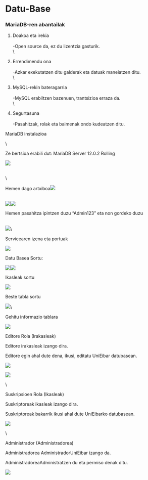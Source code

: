 # Datu-Base



### MariaDB-ren abantailak

1. Doakoa eta irekia\
   \
   -Open source da, ez du lizentzia gasturik.\
   \

2. Errendimendu ona\
   \
   -Azkar exekutatzen ditu galderak eta datuak maneiatzen ditu.\
   \

3. MySQL-rekin bateragarria\
   \
   -MySQL erabiltzen bazenuen, trantsizioa erraza da.\
   \

4. Segurtasuna\
   \
   -Pasahitzak, rolak eta baimenak ondo kudeatzen ditu.



MariaDB instalazioa

\


Ze bertsioa erabili dut: MariaDB Server 12.0.2 Rolling

![](<.gitbook/assets/unknown (15).png>)

\
\


Hemen dago artxiboa![](<.gitbook/assets/unknown (16).png>)

\
![](<.gitbook/assets/unknown (17).png>)![](<.gitbook/assets/unknown (18).png>)

Hemen pasahitza ipintzen duzu “Admin123” eta non gordeko duzu

\
![](<.gitbook/assets/unknown (4).png>)\


Servicearen izena eta portuak

![](<.gitbook/assets/unknown (5).png>)



Datu Basea Sortu:



![](<.gitbook/assets/unknown (6).png>)![](<.gitbook/assets/unknown (7).png>)



Ikasleak sortu

![](<.gitbook/assets/unknown (8).png>)



Beste tabla sortu

![](<.gitbook/assets/unknown (9).png>)\


Gehitu informazio tablara

![](<.gitbook/assets/unknown (10).png>)



Editore Rola (Irakasleak)



Editore irakasleak izango dira.

Editore egin ahal dute dena, ikusi, editatu UniEibar datubasean.

![](<.gitbook/assets/unknown (11).png>)

![](<.gitbook/assets/unknown (12).png>)

\


Suskripsioen Rola (Ikasleak)



Suskriptoreak ikasleak izango dira.

Suskriptoreak bakarrik ikusi ahal dute UniEibarko datubasean.

![](<.gitbook/assets/unknown (13).png>)

\


Administrador (Administradorea)



Administradorea AdministradorUniEibar izango da.

AdministradoreaAdministratzen du eta permiso denak ditu.

![](<.gitbook/assets/unknown (14).png>)
